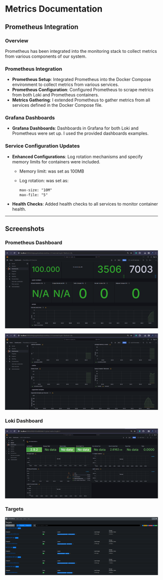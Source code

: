 # Metrics Documentation

## Prometheus Integration

### Overview

Prometheus has been integrated into the monitoring stack to collect metrics from various components of our system.

### Prometheus Integration

- **Prometheus Setup**: Integrated Prometheus into the Docker Compose environment to collect metrics from various services.
- **Prometheus Configuration**: Configured Prometheus to scrape metrics from both Loki and Prometheus containers.
- **Metrics Gathering**: I extended Prometheus to gather metrics from all services defined in the Docker Compose file.

### Grafana Dashboards

- **Grafana Dashboards**: Dashboards in Grafana for both Loki and Prometheus were set up. I used the provided dashboards examples.

### Service Configuration Updates

- **Enhanced Configurations**: Log rotation mechanisms and specify memory limits for containers were included.

  - Memory limit: was set as 100MB

  - Log rotation: was set as:

        max-size: "10M"
        max-file: "5"

- **Health Checks**: Added health checks to all services to monitor container health.

---

## Screenshots

### Prometheus Dashboard

![dashboard_1](./assets/pro1.png)

![dashboard_1](./assets/pro2.png)

### Loki Dashboard

![dashboard_2](./assets/loki.png)

### Targets

![targets](./assets/targets.png)
